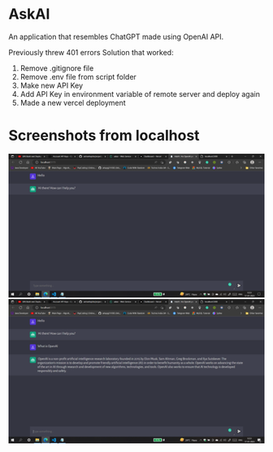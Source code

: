 # AskAI
An application that resembles ChatGPT made using OpenAI API.

Previously threw 401 errors
Solution that worked:
1. Remove .gitignore file
2. Remove .env file from script folder
3. Make new API Key
4. Add API Key in environment variable of remote server and deploy again
5. Made a new vercel deployment

# Screenshots from localhost
![ss1](https://github.com/arkapg211002/AskAI/blob/main/ss1.png)
![ss2](https://github.com/arkapg211002/AskAI/blob/main/ss2.png)
